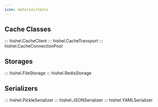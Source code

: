 ```yaml
---
icon: material/tools
---
```



## Cache Classes

::: hishel.CacheClient
::: hishel.CacheTransport
::: hishel.CacheConnectionPool

## Storages

::: hishel.FileStorage
::: hishel.RedisStorage

## Serializers

::: hishel.PickleSerializer
::: hishel.JSONSerializer
::: hishel.YAMLSerializer
